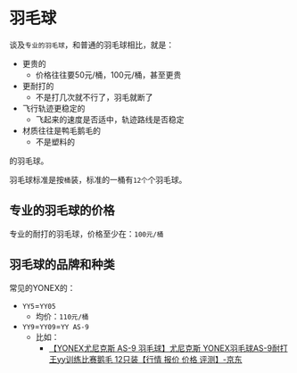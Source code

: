 # 羽毛球

谈及`专业的羽毛球`，和普通的羽毛球相比，就是：

* 更贵的
  * 价格往往要50元/桶，100元/桶，甚至更贵
* 更耐打的
  * 不是打几次就不行了，羽毛就断了
* 飞行轨迹更稳定的
  * 飞起来的速度是否适中，轨迹路线是否稳定
* 材质往往是鸭毛鹅毛的
  * 不是塑料的

的羽毛球。

羽毛球标准是按`桶`装，标准的一桶有`12个`个羽毛球。

## 专业的羽毛球的价格

专业的耐打的羽毛球，价格至少在：`100元/桶`

## 羽毛球的品牌和种类

常见的YONEX的：

* `YY5`=`YY05`
  * 均价：`110元/桶`
* `YY9`=`YY09`=`YY AS-9`
  * 比如：
    * [【YONEX尤尼克斯 AS-9 羽毛球】尤尼克斯 YONEX羽毛球AS-9耐打王yy训练比赛鹅毛 12只装【行情 报价 价格 评测】-京东](https://item.jd.com/2567785.html)
